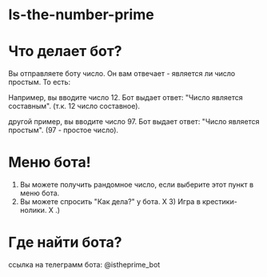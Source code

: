 # Is-the-number-prime

# Что делает бот?
Вы отправляете боту число. Он вам отвечает - является ли число простым. То есть:

Например, вы вводите число 12.
Бот выдает ответ: "Число является составным". (т.к. 12 число составное).

другой пример, вы вводите число 97.
Бот выдает ответ: "Число является простым". (97 - простое число).

# Меню бота!
1) Вы можете получить рандомное число, если выберите этот пункт в меню бота.
2) Вы можете спросить "Как дела?" у бота.
X 3) Игра в крестики-нолики.
X .)

# Где найти бота?
ссылка на телеграмм бота: @istheprime_bot

